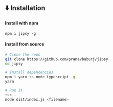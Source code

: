 

## ⬇️ Installation

#### Install with npm

`npm i jipsy -g`

#### Install from source

```sh
# Clone the repo
git clone https://github.com/pranavbaburj/jipsy
cd jipsy

# Install dependencies
npm i yarn ts-node typescript -g
yarn

# Run it
tsc .
node dist/index.js <filename>
```
